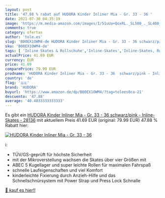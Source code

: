 ```yaml
---
layout: post
title: '47.88 % rabat auf HUDORA Kinder Inliner Mia - Gr. 33 - 36 '
date: 2021-07-30 04:35:19
image: 'https://m.media-amazon.com/images/I/51uUa+QoxRL._SL500_._SL400_.jpg'
comments: true
category: ofertas
author: 'tole.es'
slug: 'B00EX1OWM4-de HUDORA Kinder Inliner Mia - Gr. 33 - 36 schwarz/pink -...'
sku: 'B00EX1OWM4-de'
tags: [ 'Inline Skates & Rollschuhe','Inline-Skates','Inline-Skates, Rollschuhe, Skateboarding & Scooter','Sport','Sport & Freizeit','Sportausrüstung & -bekleidung','hudora', ]
actualPrice: 41.69 EUR
currency: EUR
price: 41.69
comparePrice: 79.99 EUR
prodname: 'HUDORA Kinder Inliner Mia - Gr. 33 - 36  schwarz/pink - Inline-Skates - 28136'
country: 'de'
flag: '🇩🇪'
brand: 'HUDORA'
buyurl: 'https://www.amazon.de/dp/B00EX1OWM4/?tag=tolees0ca-21'
descuento: '47.88'
average: '40.4033333333333'
---
```


Es gibt ein [HUDORA Kinder Inliner Mia - Gr. 33 - 36  schwarz/pink - Inline-Skates - 28136](https://www.amazon.de/dp/B00EX1OWM4/?tag=tolees0ca-21) mit aktuellem Preis 41.69 EUR (original: 79.99 EUR) 47.88 % Rabatt hier:

[![HUDORA Kinder Inliner Mia - Gr. 33 - 36 ](https://m.media-amazon.com/images/I/51uUa+QoxRL._SL500_._SL400_.jpg)](https://www.amazon.de/dp/B00EX1OWM4/?tag=tolees0ca-21)

ℹ️:

- TÜV/GS-geprüft für höchste Sicherheit
- mit der Mikroverstellung wachsen die Skates über vier Größen mit
- ABEC 5 Kugellager und super leichte Rollen für maximalen Fahrspaß
- schnelle Laufeigenschaften und viel Komfort
- kinderleichte Fixierung durch Anzieh-Hilfe und das Schnellschnürsystem mit Power Strap und Press Lock Schnalle

[🛒 kauf es hier!!](https://www.amazon.de/dp/B00EX1OWM4/?tag=tolees0ca-21)
